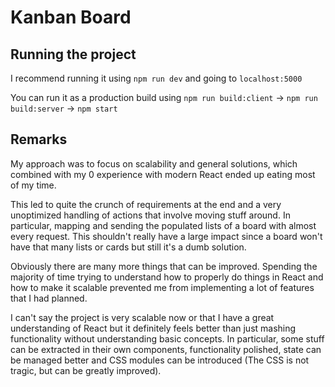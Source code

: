 # Kanban Board

## Running the project
I recommend running it using `npm run dev` and going to `localhost:5000`

You can run it as a production build using `npm run build:client` -> `npm run build:server` -> `npm start`

## Remarks
My approach was to focus on scalability and general solutions, which combined with my 0 experience with modern React ended up eating most of my time. 

This led to quite the crunch of requirements at the end and a very unoptimized handling of actions that involve moving stuff around. In particular, mapping and sending the populated lists of a board with almost every request.
This shouldn't really have a large impact since a board won't have that many lists or cards but still it's a dumb solution.

Obviously there are many more things that can be improved. Spending the majority of time trying to understand how to properly do things in React and how to make it scalable prevented me from implementing a lot of features that I had planned.

I can't say the project is very scalable now or that I have a great understanding of React but it definitely feels better than just mashing functionality without understanding basic concepts.
In particular, some stuff can be extracted in their own components, functionality polished, state can be managed better and CSS modules can be introduced (The CSS is not tragic, but can be greatly improved).

